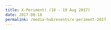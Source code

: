 ```yaml
---
title: X-Periment! (18 - 19 Aug 2017)
date: 2017-08-18
permalink: /media-hub/events/x-periment-2017
---
```

